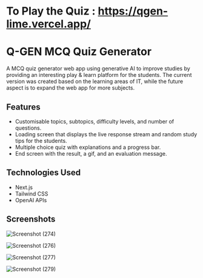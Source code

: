 # To Play the Quiz : https://qgen-lime.vercel.app/
# Q-GEN MCQ Quiz Generator
A MCQ quiz generator web app using generative AI to improve studies by providing an interesting play & learn platform for the students. The current version was created based on the learning areas of IT, while the future aspect is to expand the web app for more subjects.

## Features
- Customisable topics, subtopics, difficulty levels, and number of questions.
- Loading screen that displays the live response stream and random study tips for the students.
- Multiple choice quiz with explanations and a progress bar.
- End screen with the result, a gif, and an evaluation message.

## Technologies Used
- Next.js 
- Tailwind CSS
- OpenAI APIs

## Screenshots 

![Screenshot (274)](https://github.com/rehan-hansaja/Q-Gen/assets/138307240/2f1df759-106a-4fde-b205-1d5b347af066)

![Screenshot (276)](https://github.com/rehan-hansaja/Q-Gen/assets/138307240/4676670d-892d-4ac0-99b9-2f194c54e424)

![Screenshot (277)](https://github.com/rehan-hansaja/Q-Gen/assets/138307240/04e4b1a2-ae98-49ad-aba2-ae9ac07def22)

![Screenshot (279)](https://github.com/rehan-hansaja/Q-Gen/assets/138307240/27124a6b-d55d-49fa-8faf-11afe0835820)


